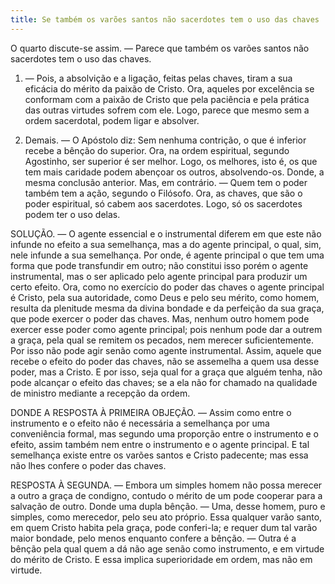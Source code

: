 ```yaml
---
title: Se também os varões santos não sacerdotes tem o uso das chaves
---
```


O quarto discute-se assim. — Parece que também os varões santos não sacerdotes tem o uso das chaves.  

1. — Pois, a absolvição e a ligação, feitas pelas chaves, tiram a sua eficácia do mérito da paixão de Cristo. Ora, aqueles por excelência se conformam com a paixão de Cristo que pela paciência e pela prática das outras virtudes sofrem com ele. Logo, parece que mesmo sem a ordem sacerdotal, podem ligar e absolver. 

2. Demais. — O Apóstolo diz: Sem nenhuma contrição, o que é inferior recebe a bênção do superior. Ora, na ordem espiritual, segundo Agostinho, ser superior é ser melhor. Logo, os melhores, isto é, os que tem mais caridade podem abençoar os outros, absolvendo-os. Donde, a mesma conclusão anterior.  Mas, em contrário. — Quem tem o poder também tem a ação, segundo o Filósofo. Ora, as chaves, que são o poder espiritual, só cabem aos sacerdotes. Logo, só os sacerdotes podem ter o uso delas.  

SOLUÇÃO. — O agente essencial e o instrumental diferem em que este não infunde no efeito a sua semelhança, mas a do agente principal, o qual, sim, nele infunde a sua semelhança. Por onde, é agente principal o que tem uma forma que pode transfundir em outro; não constitui isso porém o agente instrumental, mas o ser aplicado pelo agente principal para produzir um certo efeito. Ora, como no exercício do poder das chaves o agente principal é Cristo, pela sua autoridade, como Deus e pelo seu mérito, como homem, resulta da plenitude mesma da divina bondade e da perfeição da sua graça, que pode exercer o poder das chaves. Mas, nenhum outro homem pode exercer esse poder como agente principal; pois nenhum pode dar a outrem a graça, pela qual se remitem os pecados, nem merecer suficientemente. Por isso não pode agir senão como agente instrumental. Assim, aquele que recebe o efeito do poder das chaves, não se assemelha a quem usa desse poder, mas a Cristo. E por isso, seja qual for a graça que alguém tenha, não pode alcançar o efeito das chaves; se a ela não for chamado na qualidade de ministro mediante a recepção da ordem.  

DONDE A RESPOSTA À PRIMEIRA OBJEÇÃO. — Assim como entre o instrumento e o efeito não é necessária a semelhança por uma conveniência formal, mas segundo uma proporção entre o instrumento e o efeito, assim também nem entre o instrumento e o agente principal. E tal semelhança existe entre os varões santos e Cristo padecente; mas essa não lhes confere o poder das chaves.  

RESPOSTA À SEGUNDA. — Embora um simples homem não possa merecer a outro a graça de condigno, contudo o mérito de um pode cooperar para a salvação de outro. Donde uma dupla bênção. — Uma, desse homem, puro e simples, como merecedor, pelo seu ato próprio. Essa qualquer varão santo, em quem Cristo habita pela graça, pode conferi-la; e requer dum tal varão maior bondade, pelo menos enquanto confere a bênção. — Outra é a bênção pela qual quem a dá não age senão como instrumento, e em virtude do mérito de Cristo. E essa implica superioridade em ordem, mas não em virtude.